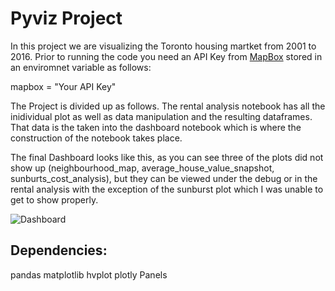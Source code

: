 # Pyviz Project

In this project we are visualizing the Toronto housing martket from 2001 to 2016. Prior to running the code you need an API Key from [MapBox](https://www.mapbox.com/) stored in an enviromnet variable as follows:

mapbox = "Your API Key"

The Project is divided up as follows. The rental analysis notebook has all the inidividual plot as well as data manipulation and the resulting dataframes. That data is the taken into the dashboard notebook which is where the construction of the notebook takes place.

The final Dashboard looks like this, as you can see three of the plots did not show up (neighbourhood_map, average_house_value_snapshot, sunburts_cost_analysis), but they can be viewed under the debug or in the rental analysis with the exception of the sunburst plot which I was unable to get to show properly. 

![Dashboard](dashboard.GIF?raw=true "Dashboard")

## Dependencies:
pandas
matplotlib
hvplot
plotly
Panels




